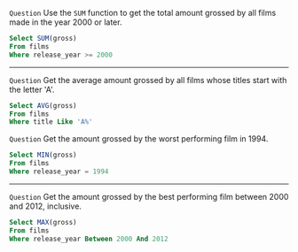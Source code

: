 `Question` Use the `SUM` function to get the total amount grossed by all films made in the year 2000 or later.
``` sql
Select SUM(gross)
From films
Where release_year >= 2000
```

***

`Question` Get the average amount grossed by all films whose titles start with the letter 'A'.
``` sql
Select AVG(gross)
From films
Where title Like 'A%'
```

`Question` Get the amount grossed by the worst performing film in 1994.
``` sql
Select MIN(gross)
From films
Where release_year = 1994
```

***

`Question` Get the amount grossed by the best performing film between 2000 and 2012, inclusive.
``` sql
Select MAX(gross)
From films
Where release_year Between 2000 And 2012
```







